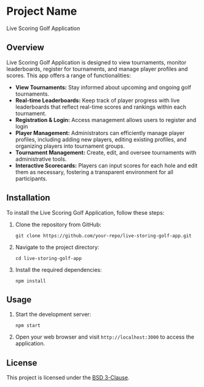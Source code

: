 # Project Name
Live Scoring Golf Application

## Overview 

Live Scoring Golf Application is designed to view tournaments, monitor leaderboards, register for tournaments, and manage player profiles and scores.
This app offers a range of functionalities:

- **View Tournaments:** Stay informed about upcoming and ongoing golf tournaments. 
- **Real-time Leaderboards:** Keep track of player progress with live leaderboards that reflect real-time scores and rankings within each tournament.
- **Registration & Login:** Access management allows users to register and login
- **Player Management:** Administrators can efficiently manage player profiles, including adding new players, editing existing profiles, and organizing players into tournament groups.
- **Tournament Management:** Create, edit, and oversee tournaments with administrative tools.
- **Interactive Scorecards:** Players can input scores for each hole and edit them as necessary, fostering a transparent environment for all participants.

## Installation

To install the Live Scoring Golf Application, follow these steps:

1. Clone the repository from GitHub:
   ```
   git clone https://github.com/your-repo/live-storing-golf-app.git
   ```
2. Navigate to the project directory:
   ```
   cd live-storing-golf-app
   ```
3. Install the required dependencies:
   ```
   npm install
   ```

## Usage

1. Start the development server:
   ```
   npm start
   ```
2. Open your web browser and visit `http://localhost:3000` to access the application.

## License

This project is licensed under the [BSD 3-Clause](LICENSE).